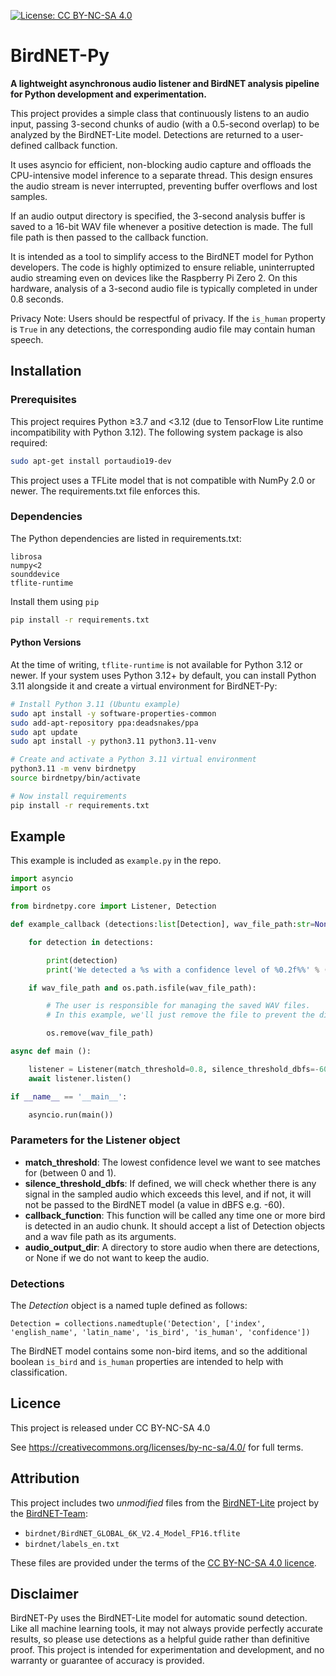 [![License: CC BY-NC-SA 4.0](https://img.shields.io/badge/License-CC%20BY--NC--SA%204.0-lightgrey.svg)](https://creativecommons.org/licenses/by-nc-sa/4.0/)
# BirdNET-Py

**A lightweight asynchronous audio listener and BirdNET analysis pipeline for Python development and experimentation.**

This project provides a simple class that continuously listens to an audio input, passing 3-second chunks of audio (with a 0.5-second overlap) to be analyzed by the BirdNET-Lite model. Detections are returned to a user-defined callback function.

It uses asyncio for efficient, non-blocking audio capture and offloads the CPU-intensive model inference to a separate thread. This design ensures the audio stream is never interrupted, preventing buffer overflows and lost samples.

If an audio output directory is specified, the 3-second analysis buffer is saved to a 16-bit WAV file whenever a positive detection is made. The full file path is then passed to the callback function.

It is intended as a tool to simplify access to the BirdNET model for Python developers. The code is highly optimized to ensure reliable, uninterrupted audio streaming even on devices like the Raspberry Pi Zero 2. On this hardware, analysis of a 3-second audio file is typically completed in under 0.8 seconds.

Privacy Note: Users should be respectful of privacy. If the `is_human` property is `True` in any detections, the corresponding audio file may contain human speech.

## Installation

### Prerequisites

This project requires Python ≥3.7 and <3.12 (due to TensorFlow Lite runtime incompatibility with Python 3.12). The following system package is also required:

```bash
sudo apt-get install portaudio19-dev
```

This project uses a TFLite model that is not compatible with NumPy 2.0 or newer. The requirements.txt file enforces this.

### Dependencies

The Python dependencies are listed in requirements.txt:

```
librosa
numpy<2
sounddevice
tflite-runtime
```

Install them using `pip`

```bash
pip install -r requirements.txt
```

#### Python Versions

At the time of writing, `tflite-runtime` is not available for Python 3.12 or newer. If your system uses Python 3.12+ by default, you can install Python 3.11 alongside it and create a virtual environment for BirdNET-Py:

```bash
# Install Python 3.11 (Ubuntu example)
sudo apt install -y software-properties-common
sudo add-apt-repository ppa:deadsnakes/ppa
sudo apt update
sudo apt install -y python3.11 python3.11-venv

# Create and activate a Python 3.11 virtual environment
python3.11 -m venv birdnetpy
source birdnetpy/bin/activate

# Now install requirements
pip install -r requirements.txt
```

## Example

This example is included as `example.py` in the repo.

```python
import asyncio
import os

from birdnetpy.core import Listener, Detection

def example_callback (detections:list[Detection], wav_file_path:str=None):

	for detection in detections:

		print(detection)
		print('We detected a %s with a confidence level of %0.2f%%' % (detection.english_name, 100 * detection.confidence))

	if wav_file_path and os.path.isfile(wav_file_path):

		# The user is responsible for managing the saved WAV files.
		# In this example, we'll just remove the file to prevent the disk from filling up.

		os.remove(wav_file_path)

async def main ():

	listener = Listener(match_threshold=0.8, silence_threshold_dbfs=-60.0, callback_function=example_callback, audio_output_dir='/tmp')
	await listener.listen()

if __name__ == '__main__':

	asyncio.run(main())
```

### Parameters for the Listener object

- **match_threshold**: The lowest confidence level we want to see matches for (between 0 and 1).
- **silence_threshold_dbfs**: If defined, we will check whether there is any signal in the sampled audio which exceeds this level, and if not, it will not be passed to the BirdNET model (a value in dBFS e.g. -60).
- **callback_function**: This function will be called any time one or more bird is detected in an audio chunk. It should accept a list of Detection objects and a wav file path as its arguments.
- **audio_output_dir**: A directory to store audio when there are detections, or None if we do not want to keep the audio.


### Detections

The *Detection* object is a named tuple defined as follows:

```
Detection = collections.namedtuple('Detection', ['index', 'english_name', 'latin_name', 'is_bird', 'is_human', 'confidence'])
```

The BirdNET model contains some non-bird items, and so the additional boolean `is_bird` and `is_human` properties are intended to help with classification.

## Licence

This project is released under CC BY-NC-SA 4.0

See https://creativecommons.org/licenses/by-nc-sa/4.0/ for full terms.

## Attribution

This project includes two *unmodified* files from the [BirdNET-Lite](https://github.com/birdnet-team/BirdNET-Lite) project by the [BirdNET-Team](https://github.com/birdnet-team):

- `birdnet/BirdNET_GLOBAL_6K_V2.4_Model_FP16.tflite`  
- `birdnet/labels_en.txt`  

These files are provided under the terms of the [CC BY-NC-SA 4.0 licence](https://creativecommons.org/licenses/by-nc-sa/4.0/).  

## Disclaimer

BirdNET-Py uses the BirdNET-Lite model for automatic sound detection. Like all machine learning tools, it may not always provide perfectly accurate results, so please use detections as a helpful guide rather than definitive proof. This project is intended for experimentation and development, and no warranty or guarantee of accuracy is provided.
